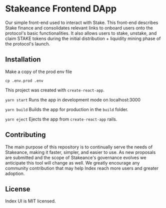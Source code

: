 

# Stakeance Frontend DApp

Our simple front-end used to interact with Stake. This front-end describes Stake finance and consolidates relevant links to onboard users onto the protocol's basic functionalities. It also allows users to stake, unstake, and claim STAKE tokens during the initial distribution + liquidity mining phase of the protocol's launch.

## Installation

Make a copy of the prod env file

`cp .env.prod .env`

This project was created with `create-react-app`.

`yarn start`
Runs the app in development mode on localhost:3000

`yarn build`
Builds the app for production in the `build` folder.

`yarn eject`
Ejects the app from `create-react-app` rails.

## Contributing

The main purpose of this repository is to continually serve the needs of Stakeance, making it faster, simpler, and easier to use. As new proposals are submitted and the scope of Stakeance's governance evolves we anticipate this tool will change as well.
We greatly encourage any community contribution that may help Index reach more users and greater adoption.

## License
Index UI is MIT licensed.
